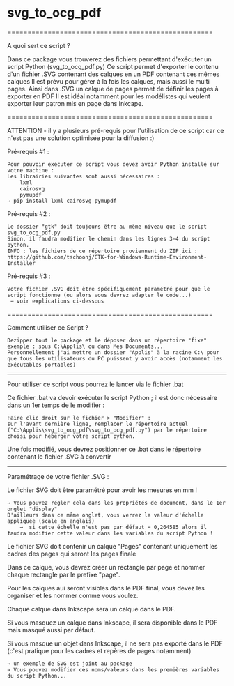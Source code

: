 # svg_to_ocg_pdf


===================================================

A quoi sert ce script ?

Dans ce package vous trouverez des fichiers permettant d'exécuter un script Python (svg_to_ocg_pdf.py)
Ce script permet d'exporter le contenu d'un fichier .SVG contenant des calques en un PDF contenant ces mêmes calques
Il est prévu pour gérer à la fois les calques, mais aussi le multi pages. 
Ainsi dans .SVG un calque de pages permet de définir les pages à exporter en PDF
Il est idéal notamment pour les modélistes qui veulent exporter leur patron mis en page dans Inkcape.


===================================================

ATTENTION - il y a plusieurs pré-requis pour l'utilisation de ce script car ce n'est pas une solution optimisée pour la diffusion :)
 
Pré-requis #1 :

	Pour pouvoir exécuter ce script vous devez avoir Python installé sur votre machine :
	Les librairies suivantes sont aussi nécessaires :
		lxml
		cairosvg
		pymupdf
	→ pip install lxml cairosvg pymupdf


Pré-requis #2 :

	Le dossier "gtk" doit toujours être au même niveau que le script svg_to_ocg_pdf.py
	Sinon, il faudra modifier le chemin dans les lignes 3-4 du script python.
	INFO : les fichiers de ce répertoire proviennent du ZIP ici : https://github.com/tschoonj/GTK-for-Windows-Runtime-Environment-Installer


Pré-requis #3 :

	Votre fichier .SVG doit être spécifiquement paramétré pour que le script fonctionne (ou alors vous devrez adapter le code...)
 	 → voir explications ci-dessous


===================================================

Comment utiliser ce Script ?

	Dezipper tout le package et le déposer dans un répertoire "fixe"
	exemple : sous C:\Applis\ ou dans Mes Documents...
	Personnellement j'ai mettre un dossier "Applis" à la racine C:\ pour que tous les utilisateurs du PC puissent y avoir accès (notamment les exécutables portables)


---------------------------------------------------

Pour utiliser ce script vous pourrez le lancer via le fichier .bat 

Ce fichier .bat va devoir exécuter le script Python ; il est donc nécessaire dans un 1er temps de le modifier :

	Faire clic droit sur le fichier > "Modifier" :
	sur l'avant dernière ligne, remplacer le répertoire actuel ("C:\Applis\svg_to_ocg_pdf\svg_to_ocg_pdf.py") par le répertoire choisi pour héberger votre script python.
 
Une fois modifié, vous devrez positionner ce .bat dans le répertoire contenant le fichier .SVG à convertir


---------------------------------------------------

Paramétrage de votre fichier .SVG :

Le fichier SVG doit être paramétré pour avoir les mesures en mm !

	→ Vous pouvez régler cela dans les propriétés de document, dans le 1er onglet "display"
	D'ailleurs dans ce même onglet, vous verrez la valeur d'échelle appliquée (scale en anglais)
		→  si cette échelle n'est pas par défaut = 0,264585 alors il faudra modifier cette valeur dans les variables du script Python !
		
Le fichier SVG doit contenir un calque "Pages" contenant uniquement les cadres des pages qui seront les pages finale

Dans ce calque, vous devrez créer un rectangle par page et nommer chaque rectangle par le prefixe "page".

Pour les calques aui seront visibles dans le PDF final, vous devez les organiser et les nommer comme vous voulez.

Chaque calque dans Inkscape sera un calque dans le PDF.

Si vous masquez un calque dans Inkscape, il sera disponible dans le PDF mais masqué aussi par défaut.

Si vous masque un objet dans Inkscape, il ne sera pas exporté dans le PDF (c'est pratique pour les cadres et repères de pages notamment)

	→ un exemple de SVG est joint au package
	→ Vous pouvez modifier ces noms/valeurs dans les premières variables du script Python...
